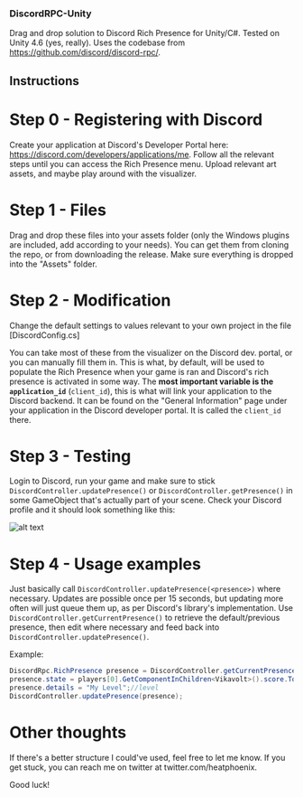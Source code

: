 ### DiscordRPC-Unity

Drag and drop solution to Discord Rich Presence for Unity/C#. Tested on Unity 4.6 (yes, really). Uses the codebase from https://github.com/discord/discord-rpc/. 

## Instructions

# Step 0 - Registering with Discord

Create your application at Discord's Developer Portal here: https://discord.com/developers/applications/me.
Follow all the relevant steps until you can access the Rich Presence menu. Upload relevant art assets, and maybe play around with the visualizer.

# Step 1 - Files
Drag and drop these files into your assets folder (only the Windows plugins are included, add according to your needs). 
You can get them from cloning the repo, or from downloading the release. Make sure everything is dropped into the "Assets" folder.

# Step 2 - Modification
Change the default settings to values relevant to your own project in the file [DiscordConfig.cs]

You can take most of these from the visualizer on the Discord dev. portal, or you can manually fill them in. This is what, by default, will be used to populate the Rich Presence when your game is ran and Discord's rich presence is activated in some way. The **most important variable is the `application_id`** (`client_id`), this is what will link your application to the Discord backend. It can be found on the "General Information" page under your application in the Discord developer portal. It is called the `client_id` there.

# Step 3 - Testing

Login to Discord, run your game and make sure to stick `DiscordController.updatePresence()` or `DiscordController.getPresence()` in some GameObject that's actually part of your scene. Check your Discord profile and it should look something like this:

![alt text](https://i.imgur.com/0TkpMwM.png "Discord Rich Presence")

# Step 4 - Usage examples
Just basically call `DiscordController.updatePresence(<presence>)` where necessary. Updates are possible once per 15 seconds, but updating more often will just queue them up, as per Discord's library's implementation. Use `DiscordController.getCurrentPresence()` to retrieve the default/previous presence, then edit where necessary and feed back into `DiscordController.updatePresence()`.

Example:

```C#
DiscordRpc.RichPresence presence = DiscordController.getCurrentPresence();
presence.state = players[0].GetComponentInChildren<Vikavolt>().score.ToString() + " Pts. | HP: " + teamLives;
presence.details = "My Level";//level
DiscordController.updatePresence(presence);
```


# Other thoughts
If there's a better structure I could've used, feel free to let me know. If you get stuck, you can reach me on twitter at twitter.com/heatphoenix.

Good luck!
